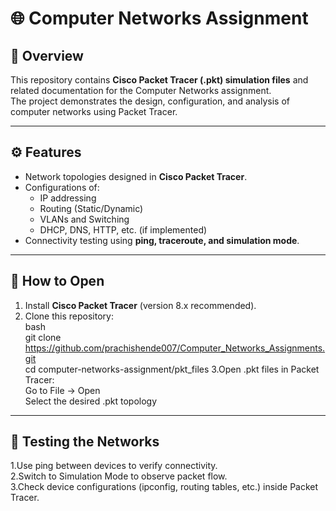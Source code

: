 # 🌐 Computer Networks Assignment

## 📌 Overview
This repository contains **Cisco Packet Tracer (.pkt) simulation files** and related documentation for the Computer Networks assignment.  
The project demonstrates the design, configuration, and analysis of computer networks using Packet Tracer.


---

## ⚙️ Features
- Network topologies designed in **Cisco Packet Tracer**.
- Configurations of:
  - IP addressing
  - Routing (Static/Dynamic)
  - VLANs and Switching
  - DHCP, DNS, HTTP, etc. (if implemented)
- Connectivity testing using **ping, traceroute, and simulation mode**.

---

## 🚀 How to Open
1. Install **Cisco Packet Tracer** (version 8.x recommended).
2. Clone this repository:<br>
   bash<br>
   git clone https://github.com/prachishende007/Computer_Networks_Assignments.git<br>
   cd computer-networks-assignment/pkt_files
3.Open .pkt files in Packet Tracer:<br>
  Go to File → Open<br>
  Select the desired .pkt topology<br>

---

## 🧪 Testing the Networks
1.Use ping between devices to verify connectivity.<br>
2.Switch to Simulation Mode to observe packet flow.<br>
3.Check device configurations (ipconfig, routing tables, etc.) inside Packet Tracer.<br>
